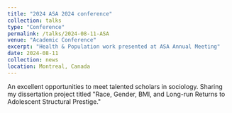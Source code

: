 ```yaml
---
title: "2024 ASA 2024 conference"
collection: talks
type: "Conference"
permalink: /talks/2024-08-11-ASA
venue: "Academic Conference"
excerpt: "Health & Population work presented at ASA Annual Meeting"
date: 2024-08-11
collection: news
location: Montreal, Canada
---
```


An excellent opportunities to meet talented scholars in sociology. Sharing my dissertation project titled "Race, Gender, BMI, and Long-run Returns to Adolescent Structural Prestige."
